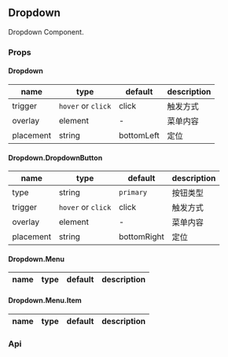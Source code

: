 ## Dropdown

Dropdown Component.

### Props

#### Dropdown
|name|type|default|description|
|---|---|---|---|
|trigger|`hover` or `click`|click|触发方式|
|overlay|element|-|菜单内容|
|placement|string|bottomLeft|定位|

#### Dropdown.DropdownButton
|name|type|default|description|
|---|---|---|---|
|type|string|`primary`|按钮类型|
|trigger|`hover` or `click`|click|触发方式|
|overlay|element|-|菜单内容|
|placement|string|bottomRight|定位|

#### Dropdown.Menu
|name|type|default|description|
|---|---|---|---|

#### Dropdown.Menu.Item
|name|type|default|description|
|---|---|---|---|

### Api